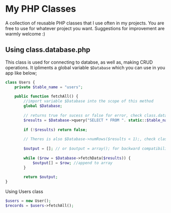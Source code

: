 # My PHP Classes
A collection of reusable PHP classes that I use often in my projects. You are free to use for whatever project you want. 
Suggestions for improvement are warmly welcome :)

## Using class.database.php
This class is used for connecting to databse, as well as, making CRUD operations. It ipliments a global variable `$Database` 
which you can use in you app like below;

```php
class Users {
    private $table_name = "users";
    
    public function fetchAll() {
        //import variable $Database into the scope of this method
        global $Database; 
        
        // returns true for sucess or false for error, check class.database.php
        $results = $Database->query("SELECT * FROM ". static::$table_name); 
        
        if (!$results) return false;
        
        // Theres is also $Database->numRows($results < 1);, check class.database.php
        
        $output = []; // or $output = array(); for backward compatibility
        
        while ($row = $Database->fetchData($results)) {
            $output[] = $row; //append to array
        }
        
        return $output;
}
```

Using Users class
```php
$users = new User();
$records = $users->fetchAll();
```
